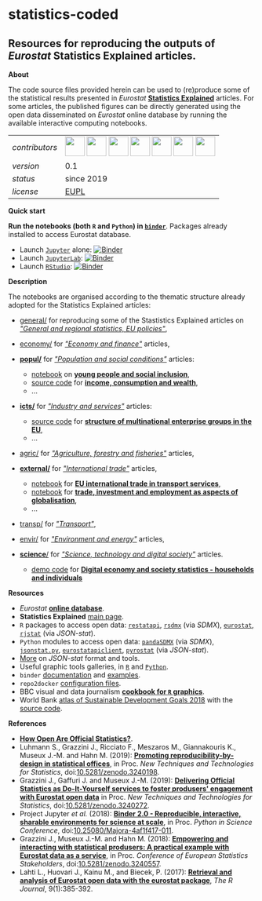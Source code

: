 statistics-coded
====================

 Resources for reproducing the outputs of _Eurostat_ Statistics Explained articles.
---

**About**

The code source files provided herein can be used to (re)produce some of the statistical results presented in _Eurostat_ [**Statistics Explained**](https://ec.europa.eu/eurostat/statistics-explained/index.php/Main_Page) articles. For some articles, the published figures can be directly generated using the open data disseminated on _Eurostat_ online database by running the available interactive computing notebooks.

<table align="center">
    <tr> <td align="left"><i>contributors</i></td> 
    <td align="left" valign="middle">
<a href="https://github.com/fmshka"><img src="https://github.com/fmshka.png" width="40"></a>
<a href="https://github.com/Dgojsic"><img src="https://github.com/Dgojsic.png" width="40"></a>
<a href="https://github.com/agnebik"><img src="https://github.com/agnebik.png" width="40"></a>
<a href="https://github.com/flopaleur"><img src="https://github.com/flopaleur.png" width="40"></a>
<a href="https://github.com/pierre-lamarche"><img src="https://github.com/pierre-lamarche.png" width="40"></a>
<a href="https://github.com/mmatyi"><img src="https://github.com/mmatyi.png" width="40"></a>
<a href="https://github.com/gjacopo"><img src="https://github.com/gjacopo.png" width="40"></a>
</td>  </tr> 
    <tr> <td align="left"><i>version</i></td> <td align="left">0.1</td> </tr> 
    <tr> <td align="left"><i>status</i></td> <td align="left">since 2019</td> </tr> 
    <tr> <td align="left"><i>license</i></td> <td align="left"><a href="https://joinup.ec.europa.eu/sites/default/files/eupl1.1.-licence-en_0.pdfEUPL">EUPL</a> <i></i></td> </tr> 
</table>

**Quick start**

**Run the notebooks (both `R` and `Python`) in [`binder`](https://mybinder.org/)**. Packages already installed to access Eurostat database.

 - Launch [`Jupyter`](https://jupyter.org/) alone:  [![Binder](https://mybinder.org/badge_logo.svg)](http://mybinder.org/v2/gh/eurostat/statistics-coded/master) <!--[![Binder](https://mybinder.org/badge_logo.svg)](http://mybinder.org/v2/gh/eurostat/statistics-coded/master?filepath=test.ipynb)-->
 - Launch [`JupyterLab`](https://jupyterlab.readthedocs.io/): [![Binder](https://mybinder.org/badge_logo.svg)](http://mybinder.org/v2/gh/eurostat/statistics-coded/master?urlpath=lab)
 - Launch [`RStudio`](https://rstudio.com/): [![Binder](https://mybinder.org/badge_logo.svg)](http://mybinder.org/v2/gh/eurostat/statistics-coded/master?urlpath=rstudio)
 
**Description**

The notebooks are organised according to the thematic structure already adopted for the Statistics Explained articles:

* [general/](general) for reproducing some of the Stastistics Explained articles on [_"General and regional statistics, EU policies"_](https://ec.europa.eu/eurostat/statistics-explained/index.php?title=General_and_regional_statistics,_EU_policies),
* [economy/](economy) for [_"Economy and finance"_](https://ec.europa.eu/eurostat/statistics-explained/index.php?title=Economy_and_finance) articles,
* [**popul/**](popul) for [_"Population and social conditions"_](https://ec.europa.eu/eurostat/statistics-explained/index.php?title=Population_and_social_conditions) articles:

  * [notebook](https://github.com/eurostat/statistics-coded/blob/master/popul/young_people_social_inclusion/young-people-social-inclusion_R.ipynb) on [**young people and social inclusion**](https://ec.europa.eu/eurostat/statistics-explained/index.php?title=Young_people_-_social_inclusion),
  * [source code](https://github.com/eurostat/statistics-coded/tree/master/popul/income_consumption_wealth) for [**income, consumption and wealth**](https://ec.europa.eu/eurostat/web/experimental-statistics/income-consumption-and-wealth),
  * ...
* [**icts/**](icts) for [_"Industry and services"_](https://ec.europa.eu/eurostat/statistics-explained/index.php?title=Industry_and_services) articles:

  * [source code](https://github.com/eurostat/statistics-coded/tree/master/icts/multinational_enterprise_groups_SQL) for  [**structure of multinational enterprise groups in the EU**](https://ec.europa.eu/eurostat/statistics-explained/index.php?title=Structure_of_multinational_enterprise_groups_in_the_EU),
  * ...
* [agric/](agric) for [_"Agriculture, forestry and fisheries"_](https://ec.europa.eu/eurostat/statistics-explained/index.php?title=Agriculture,_forestry_and_fisheries) articles,
* [**external/**](external) for [_"International trade"_](https://ec.europa.eu/eurostat/statistics-explained/index.php?title=International_trade) articles,
  * [notebook](https://github.com/eurostat/statistics-coded/tree/master/external/eu_int_trade_transport) for  [**EU international trade in transport services**](https://ec.europa.eu/eurostat/statistics-explained/index.php?title=EU_international_trade_in_transport_services),
  * [notebook](https://github.com/eurostat/statistics-coded/tree/master/external/trade_investment_employment_globalisation) for 
  [**trade, investment and employment as aspects of globalisation**](https://ec.europa.eu/eurostat/statistics-explained/index.php?title=Trade,_investment_and_employment_as_aspects_of_globalisation),
  * ...  
* [transp/](transp) for [_"Transport"_](https://ec.europa.eu/eurostat/statistics-explained/index.php?title=Transport),
* [envir/](envir) for [_"Environment and energy"_](https://ec.europa.eu/eurostat/statistics-explained/index.php?title=Environment_and_energy) articles,
* [**science**/](science) for [_"Science, technology and digital society"_](https://ec.europa.eu/eurostat/statistics-explained/index.php?title=Science,_technology_and_digital_society) articles.
  * [demo code](https://github.com/eurostat/statistics-coded/tree/master/science/R_demo) for [**Digital economy and society statistics - households and individuals**](https://ec.europa.eu/eurostat/statistics-explained/index.php?title=Digital_economy_and_society_statistics_-_households_and_individuals)
  
**<a name="Resources"></a>Resources**

* _Eurostat_ [**online database**](https://ec.europa.eu/eurostat/data/database).
* **Statistics Explained** [main page](https://ec.europa.eu/eurostat/statistics-explained/index.php/Main_Page).
* `R` packages to access open data: [`restatapi`](https://github.com/eurostat/restatapi), [`rsdmx`](https://github.com/opensdmx/rsdmx) (via _SDMX_), [`eurostat`](http://ropengov.github.io/eurostat), [`rjstat`](https://github.com/ajschumacher/rjstat) (via _JSON-stat_).
* `Python` modules to access open data: [`pandaSDMX`](https://github.com/dr-leo/pandaSDMX) (via _SDMX_), [`jsonstat.py`](https://github.com/26fe/jsonstat.py), [`eurostatapiclient`](https://github.com/opus-42/eurostat-api-client), [`pyrostat`](https://github.com/eruostat/pyrostat.py) (via _JSON-stat_).
* [More](https://json-stat.org/tools/) on _JSON-stat_ format and tools.
* Useful graphic tools galleries, in [`R`](https://www.r-graph-gallery.com/) and [`Python`](https://python-graph-gallery.com/).
* `binder` [documentation](https://mybinder.readthedocs.io/en/latest/) and [examples](https://github.com/binder-examples).
* `repo2docker` [configuration files](https://repo2docker.readthedocs.io/en/latest/config_files.html).
* BBC visual and data journalism [**cookbook for `R` graphics**](https://bbc.github.io/rcookbook/).
* World Bank [atlas of Sustainable Development Goals 2018](http://datatopics.worldbank.org/sdgatlas/) with the [source code](https://github.com/worldbank/sdgatlas2018). 

**<a name="References"></a>References**

* [**How Open Are Official Statistics?**](http://opendatawatch.com/monitoring-reporting/how-open-are-official-statistics/).
* Luhmann S., Grazzini J., Ricciato F., Meszaros M., Giannakouris K., Museux J.-M. and Hahn M. (2019): [**Promoting reproducibility-by-design in statistical offices**](https://www.researchgate.net/publication/332045930_Promoting_reproducibility-by-design_in_statistical_offices), in Proc. _New Techniques and Technologies for Statistics_, doi:[10.5281/zenodo.3240198](https://dx.doi.org/10.5281/zenodo.3240198).
* Grazzini J., Gaffuri J. and Museux J.-M. (2019): [**Delivering Official Statistics as Do-It-Yourself services to foster produsers' engagement with Eurostat open data**](https://www.researchgate.net/publication/332079417_Delivering_Official_Statistics_as_Do-It-Yourself_services_to_foster_produsers%27_engagement_with_Eurostat_open_data) in Proc. _New Techniques and Technologies for Statistics_, doi:[10.5281/zenodo.3240272](https://dx.doi.org/10.5281/zenodo.3240272).
* Project Jupyter _et al._ (2018): [**Binder 2.0 - Reproducible, interactive, sharable environments for science at scale**](https://conference.scipy.org/proceedings/scipy2018/pdfs/project_jupyter.pdf), in Proc. _Python in Science Conference_, doi:[10.25080/Majora-4af1f417-011](https://dx.doi.org/10.25080/Majora-4af1f417-011).
* Grazzini J., Museux J.-M. and Hahn M. (2018): [**Empowering and interacting with statistical produsers: A practical example with Eurostat data as a service**](https://www.researchgate.net/publication/325973362_Empowering_and_interacting_with_statistical_produsers_a_practical_example_with_Eurostat_data_as_a_service), in Proc. _Conference of European Statistics Stakeholders_, doi:[10.5281/zenodo.3240557](https://dx.doi.org/10.5281/zenodo.3240557).
* Lahti L., Huovari J., Kainu M., and Biecek, P. (2017): [**Retrieval and analysis of Eurostat open data with the eurostat package**](https://journal.r-project.org/archive/2017/RJ-2017-019/RJ-2017-019.pdf), _The R Journal_, 9(1):385-392.
